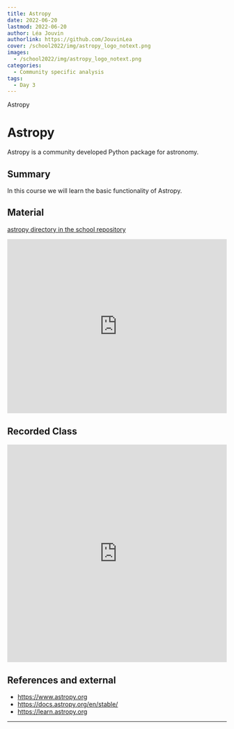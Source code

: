 ```yaml
---
title: Astropy
date: 2022-06-20
lastmod: 2022-06-20
author: Léa Jouvin
authorlink: https://github.com/JouvinLea
cover: /school2022/img/astropy_logo_notext.png
images:
  - /school2022/img/astropy_logo_notext.png
categories:
  - Community specific analysis
tags:
  - Day 3
---
```


Astropy

<!--more-->
<!---->

<!-- Dear instructor:
* The dates at the top of this markdown (.md) document will help order the classes in the portal.
Please, if you don't need to, do not change the one that is now.
* Take into account that there is a feature in the dates: if you use a date in the future, the class will be not visible in the portal until the date you have assigned.
* You can create dedicated folders if you need to.
* But if you simply need to add some pictures, you can use the folder ../static/img/ mentioned at the top as /school2022/img/
-->

<!---->

# Astropy
Astropy is a community developed Python package for astronomy.

## Summary

In this course we will learn the basic functionality of Astropy.

## Material

[astropy directory in the school repository](https://github.com/escape2020/school2022/tree/main/astropy)

<iframe frameborder="0" height="400" width="100%" scrolling="yes" src="https://nbviewer.jupyter.org/github/escape2020/school2022/blob/main/astropy/astropy_hands_on.ipynb"></iframe>


## Recorded Class

<iframe width="100%" height="500" src="https://www.youtube.com/embed/uzhQ6RIGHQA" title="YouTube video player" frameborder="0" allow="accelerometer; autoplay; clipboard-write; encrypted-media; gyroscope; picture-in-picture" allowfullscreen></iframe>

## References and external
- https://www.astropy.org
- https://docs.astropy.org/en/stable/
- https://learn.astropy.org

---
